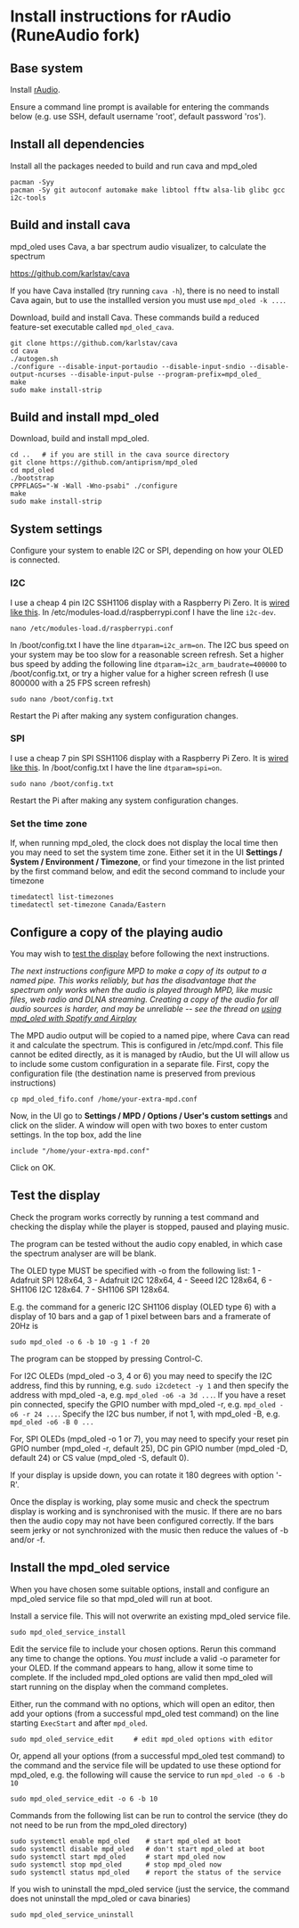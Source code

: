 # Install instructions for rAudio  (RuneAudio fork)

## Base system

Install [rAudio](https://github.com/rern/rAudio-1/).

Ensure a command line prompt is available for entering the commands
below (e.g. use SSH, default username 'root', default password 'ros').

## Install all dependencies

Install all the packages needed to build and run cava and mpd_oled
```
pacman -Syy
pacman -Sy git autoconf automake make libtool fftw alsa-lib glibc gcc i2c-tools
```

## Build and install cava

mpd_oled uses Cava, a bar spectrum audio visualizer, to calculate the spectrum
   
   <https://github.com/karlstav/cava>

If you have Cava installed (try running `cava -h`), there is no need
to install Cava again, but to use the installled version you must use
`mpd_oled -k ...`.

Download, build and install Cava. These commands build a reduced
feature-set executable called `mpd_oled_cava`.
```
git clone https://github.com/karlstav/cava
cd cava
./autogen.sh
./configure --disable-input-portaudio --disable-input-sndio --disable-output-ncurses --disable-input-pulse --program-prefix=mpd_oled_
make
sudo make install-strip
```

## Build and install mpd_oled

Download, build and install mpd_oled.
```
cd ..   # if you are still in the cava source directory
git clone https://github.com/antiprism/mpd_oled
cd mpd_oled
./bootstrap
CPPFLAGS="-W -Wall -Wno-psabi" ./configure
make
sudo make install-strip
```

## System settings

Configure your system to enable I2C or SPI, depending on how your OLED
is connected.

### I2C
I use a cheap 4 pin I2C SSH1106 display with a Raspberry Pi Zero. It is
[wired like this](wiring_i2c.png).
In /etc/modules-load.d/raspberrypi.conf I have the line `i2c-dev`.
```
nano /etc/modules-load.d/raspberrypi.conf
```

In /boot/config.txt I have the line `dtparam=i2c_arm=on`.
The I2C bus speed on your system may be too slow for a reasonable screen
refresh. Set a higher bus speed by adding
the following line `dtparam=i2c_arm_baudrate=400000` to
/boot/config.txt, or try a higher value for a higher screen
refresh (I use 800000 with a 25 FPS screen refresh)
```
sudo nano /boot/config.txt
```
Restart the Pi after making any system configuration changes.

### SPI
I use a cheap 7 pin SPI SSH1106 display with a Raspberry Pi Zero. It is
[wired like this](wiring_spi.png).
In /boot/config.txt I have the line `dtparam=spi=on`.
```
sudo nano /boot/config.txt
```
Restart the Pi after making any system configuration changes.

### Set the time zone
If, when running mpd_oled, the clock does not display the local time then
you may need to set the system time zone. Either set it in the UI
**Settings / System / Environment / Timezone**, or find your timezone in the
list printed by the first command below, and edit the second command to
include your timezone
```
timedatectl list-timezones
timedatectl set-timezone Canada/Eastern
```

## Configure a copy of the playing audio

You may wish to [test the display](#test-the-display) before
following the next instructions.

*The next instructions configure MPD to make a*
*copy of its output to a named pipe.*
*This works reliably, but has the disadvantage that the spectrum*
*only works when the audio is played through MPD, like music files,*
*web radio and DLNA streaming. Creating a copy of the audio for all*
*audio sources is harder, and may be unreliable -- see the thread on*
*[using mpd_oled with Spotify and Airplay](https://github.com/antiprism/mpd_oled/issues/4)*

The MPD audio output will be copied to a named pipe, where Cava can
read it and calculate the spectrum. This is configured in /etc/mpd.conf.
This file cannot be edited directly, as it is managed by rAudio, but
the UI will allow us to include some custom configuration in a
separate file. First, copy the configuration file (the destination
name is preserved from previous instructions)

```
cp mpd_oled_fifo.conf /home/your-extra-mpd.conf
```
Now, in the UI go to **Settings / MPD / Options / User's custom settings**
and click on the slider. A window will open with two boxes to enter
custom settings. In the top box, add the line
```
include "/home/your-extra-mpd.conf"
```
Click on OK.

## Test the display

Check the program works correctly by running a test command and checking
the display while the player is stopped, paused and playing music.

The program can be tested without the audio copy enabled, in which
case the spectrum analyser are will be blank.

The OLED type MUST be specified with -o from the following list:
    1 - Adafruit SPI 128x64,
    3 - Adafruit I2C 128x64,
    4 - Seeed I2C 128x64,
    6 - SH1106 I2C 128x64.
    7 - SH1106 SPI 128x64.

E.g. the command for a generic I2C SH1106 display (OLED type 6) with
a display of 10 bars and a gap of 1 pixel between bars and a framerate
of 20Hz is
```
sudo mpd_oled -o 6 -b 10 -g 1 -f 20
```
The program can be stopped by pressing Control-C.

For I2C OLEDs (mpd_oled -o 3, 4 or 6) you may need to specify
the I2C address, find this by running,
e.g. `sudo i2cdetect -y 1` and then specify the address with mpd_oled -a,
e.g. `mpd_oled -o6 -a 3d ...`.
If you have a reset pin connected, specify
the GPIO number with mpd_oled -r, e.g. `mpd_oled -o6 -r 24 ...`.
Specify the I2C bus number, if not 1,
with mpd_oled -B, e.g. `mpd_oled -o6 -B 0 ...`

For, SPI OLEDs (mpd_oled -o 1 or 7), you may need to specify your reset pin
GPIO number (mpd_oled -r, default 25), DC pin GPIO number (mpd_oled -D,
default 24) or CS value (mpd_oled -S, default 0).

If your display is upside down, you can rotate it 180 degrees with option '-R'.

Once the display is working, play some music and check the spectrum display
is working and is synchronised with the music. If there are no bars then the
audio copy may not have been configured correctly. If the bars seem jerky
or not synchronized with the music then reduce the values of -b and/or -f.

## Install the mpd_oled service

When you have chosen some suitable options, install and configure
an mpd_oled service file so that mpd_oled will run at boot.

Install a service file. This will not overwrite an existing mpd_oled
service file.
```
sudo mpd_oled_service_install
```

Edit the service file to include your chosen options. Rerun
this command any time to change the options. You *must* include a
valid -o parameter for your OLED. If the command appears to hang,
allow it some time to complete. If the included mpd_oled options are
valid then mpd_oled will start running on the display when the
command completes.

Either, run the command with no options, which will open an editor, then
add your options (from a successful mpd_oled test command) on the line
starting `ExecStart` and after `mpd_oled`.

```
sudo mpd_oled_service_edit     # edit mpd_oled options with editor
```

Or, append all your options (from a successful mpd_oled test command)
to the command and the service file will be updated to use these
optiond for mpd_oled, e.g. the following will cause the service to
run `mpd_oled -o 6 -b 10`
```
sudo mpd_oled_service_edit -o 6 -b 10
```

Commands from the following list can be run to control the service
(they do not need to be run from the mpd_oled directory)
```
sudo systemctl enable mpd_oled    # start mpd_oled at boot
sudo systemctl disable mpd_oled   # don't start mpd_oled at boot
sudo systemctl start mpd_oled     # start mpd_oled now
sudo systemctl stop mpd_oled      # stop mpd_oled now
sudo systemctl status mpd_oled    # report the status of the service
```

If you wish to uninstall the mpd_oled service (just the service,
the command does not uninstall the mpd_oled or cava binaries)
```
sudo mpd_oled_service_uninstall
```

